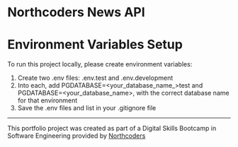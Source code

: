 # Northcoders News API

# Environment Variables Setup

To run this project locally, please create environment variables:

1) Create two .env files: .env.test and .env.development
2) Into each, add PGDATABASE=<your_database_name_>test and PGDATABASE=<your_database_name>, with the correct database name for that environment
3) Save the .env files and list in your .gitignore file 

--- 

This portfolio project was created as part of a Digital Skills Bootcamp in Software Engineering provided by [Northcoders](https://northcoders.com/)
